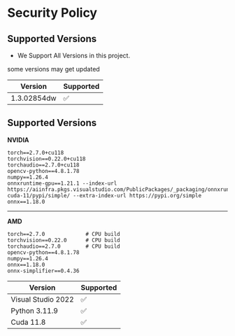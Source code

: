 # Security Policy

## Supported Versions

- We Support All Versions in this project.

some versions may get updated

| Version | Supported          |
| ------- | ------------------ |
| 1.3.02854dw   | :white_check_mark: |

## Supported Versions
**NVIDIA**
```
torch==2.7.0+cu118  
torchvision==0.22.0+cu118  
torchaudio==2.7.0+cu118
opencv-python==4.8.1.78  
numpy==1.26.4
onnxruntime-gpu==1.21.1 --index-url https://aiinfra.pkgs.visualstudio.com/PublicPackages/_packaging/onnxruntime-cuda-11/pypi/simple/ --extra-index-url https://pypi.org/simple
onnx==1.18.0
```

---

**AMD**
```
torch==2.7.0             # CPU build  
torchvision==0.22.0      # CPU build  
torchaudio==2.7.0        # CPU build
opencv-python==4.8.1.78  
numpy==1.26.4
onnx==1.18.0
onnx-simplifier==0.4.36
```

| Version | Supported          |
| ------- | ------------------ |
| Visual Studio 2022 | :white_check_mark: |
| Python 3.11.9 | :white_check_mark: |
| Cuda 11.8 | :white_check_mark: |
